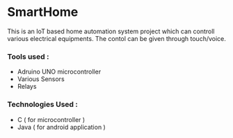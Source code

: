 # SmartHome
This is an IoT based home automation system project which can controll various electrical equipments.
The contol can be given through touch/voice.

### Tools used :

- Adruino UNO microcontroller
- Various Sensors
- Relays

### Technologies Used :

- C ( for microcontroller )
- Java ( for android application )
